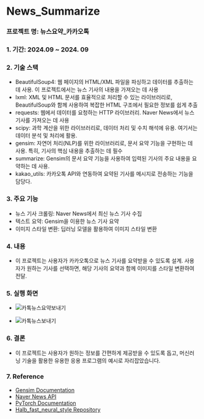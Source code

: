 # News_Summarize

### 프로젝트 명: 뉴스요약_카카오톡

### 1. 기간: 2024.09 ~ 2024. 09

### 2. 기술 스택
- BeautifulSoup4: 웹 페이지의 HTML/XML 파일을 파싱하고 데이터를 추출하는 데 사용. 이 프로젝트에서는 뉴스 기사의 내용을 가져오는 데 사용
- lxml: XML 및 HTML 문서를 효율적으로 처리할 수 있는 라이브러리로, BeautifulSoup와 함께 사용하여 복잡한 HTML 구조에서 필요한 정보를 쉽게 추출
- requests: 웹에서 데이터를 요청하는 HTTP 라이브러리. Naver News에서 뉴스 기사를 가져오는 데 사용
- scipy: 과학 계산을 위한 라이브러리로, 데이터 처리 및 수치 해석에 유용. 여기서는 데이터 분석 및 처리에 활용.
- gensim: 자연어 처리(NLP)를 위한 라이브러리로, 문서 요약 기능을 구현하는 데 사용. 특히, 기사의 핵심 내용을 추출하는 데 필수
- summarize: Gensim의 문서 요약 기능을 사용하여 입력된 기사의 주요 내용을 요약하는 데 사용.
- kakao_utils: 카카오톡 API와 연동하여 요약된 기사를 메시지로 전송하는 기능을 담당다.

### 3. 주요 기능
- 뉴스 기사 크롤링: Naver News에서 최신 뉴스 기사 수집
- 텍스트 요약: Gensim을 이용한 뉴스 기사 요약
- 이미지 스타일 변환: 딥러닝 모델을 활용하여 이미지 스타일 변환

### 4. 내용
- 이 프로젝트는 사용자가 카카오톡으로 뉴스 기사를 요약받을 수 있도록 설계. 사용자가 원하는 기사를 선택하면, 해당 기사의 요약과 함께 이미지를 스타일 변환하여 전달.

### 5. 실행 화면
- ![카톡뉴스요약보내기](https://github.com/user-attachments/assets/859b66d9-6fff-4af0-ac7c-068d5e227beb)

- ![카톡뉴스보내기](https://github.com/user-attachments/assets/8a448f3c-b05b-44b7-b90a-9e098eb81e10)


### 6. 결론
- 이 프로젝트는 사용자가 원하는 정보를 간편하게 제공받을 수 있도록 돕고, 머신러닝 기술을 활용한 유용한 응용 프로그램의 예시로 자리잡았습니다.

### 7. Reference
- [Gensim Documentation](https://radimrehurek.com/gensim/)
- [Naver News API](https://developers.naver.com/docs/serviceapi/news/news.md)
- [PyTorch Documentation](https://pytorch.org/docs/stable/index.html)
- [Halb_fast_neural_style Repository](https://github.com/your-repo/halb_fast_neural_style)
